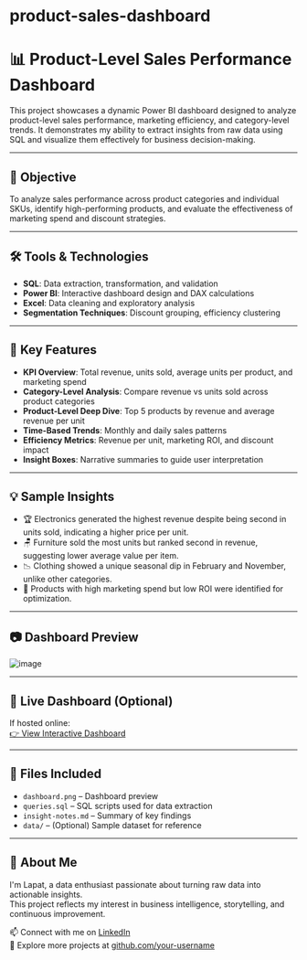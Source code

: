 # product-sales-dashboard
# 📊 Product-Level Sales Performance Dashboard

This project showcases a dynamic Power BI dashboard designed to analyze product-level sales performance, marketing efficiency, and category-level trends. It demonstrates my ability to extract insights from raw data using SQL and visualize them effectively for business decision-making.

---

## 🎯 Objective

To analyze sales performance across product categories and individual SKUs, identify high-performing products, and evaluate the effectiveness of marketing spend and discount strategies.

---

## 🛠 Tools & Technologies

- **SQL**: Data extraction, transformation, and validation  
- **Power BI**: Interactive dashboard design and DAX calculations  
- **Excel**: Data cleaning and exploratory analysis  
- **Segmentation Techniques**: Discount grouping, efficiency clustering

---

## 📌 Key Features

- **KPI Overview**: Total revenue, units sold, average units per product, and marketing spend  
- **Category-Level Analysis**: Compare revenue vs units sold across product categories  
- **Product-Level Deep Dive**: Top 5 products by revenue and average revenue per unit  
- **Time-Based Trends**: Monthly and daily sales patterns  
- **Efficiency Metrics**: Revenue per unit, marketing ROI, and discount impact  
- **Insight Boxes**: Narrative summaries to guide user interpretation

---

## 💡 Sample Insights

- 🏆 Electronics generated the highest revenue despite being second in units sold, indicating a higher price per unit.  
- 🪑 Furniture sold the most units but ranked second in revenue, suggesting lower average value per item.  
- 📉 Clothing showed a unique seasonal dip in February and November, unlike other categories.  
- 💸 Products with high marketing spend but low ROI were identified for optimization.

---

## 📷 Dashboard Preview

![image](https://github.com/user-attachments/assets/1673fd7c-d370-4cd7-979b-925e52e0ba72)


---

## 🔗 Live Dashboard (Optional)

If hosted online:  
[👉 View Interactive Dashboard](https://mailkmuttacth-my.sharepoint.com/:u:/g/personal/lapat_chai_kmutt_ac_th/Efmw_YtFCo5HmOKNqtNCNzEBkkPOJ0Ay8xPVv1j1y_nYTw?e=ak3dsW)

---

## 📁 Files Included

- `dashboard.png` – Dashboard preview  
- `queries.sql` – SQL scripts used for data extraction  
- `insight-notes.md` – Summary of key findings  
- `data/` – (Optional) Sample dataset for reference

---

## 🙋 About Me

I'm Lapat, a data enthusiast passionate about turning raw data into actionable insights.  
This project reflects my interest in business intelligence, storytelling, and continuous improvement.

📫 Connect with me on [LinkedIn](https://www.linkedin.com/in/lapat-cprd?lipi=urn%3Ali%3Apage%3Ad_flagship3_profile_view_base_contact_details%3B2PX2cEjaTeyhWZwljZF7fQ%3D%3D)  
📂 Explore more projects at [github.com/your-username](https://github.com/Lapat-Cprd)
